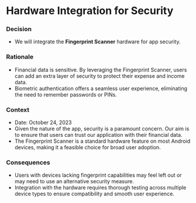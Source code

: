 # Hardware Integration for Security

### Decision

- We will integrate the **Fingerprint Scanner** hardware for app security.

### Rationale

- Financial data is sensitive. By leveraging the Fingerprint Scanner, users can add an extra layer of security to protect their expense and income data.
- Biometric authentication offers a seamless user experience, eliminating the need to remember passwords or PINs.

### Context

- Date: October 24, 2023
- Given the nature of the app, security is a paramount concern. Our aim is to ensure that users can trust our application with their financial data.
- The Fingerprint Scanner is a standard hardware feature on most Android devices, making it a feasible choice for broad user adoption.

### Consequences

- Users with devices lacking fingerprint capabilities may feel left out or may need to use an alternative security measure.
- Integration with the hardware requires thorough testing across multiple device types to ensure compatibility and smooth user experience.
